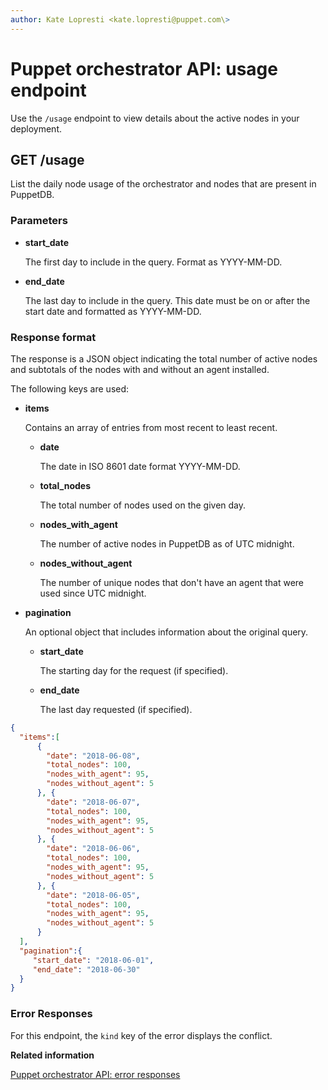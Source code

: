 ```yaml
---
author: Kate Lopresti <kate.lopresti@puppet.com\>
---
```


# Puppet orchestrator API: usage endpoint

Use the `/usage` endpoint to view details about the active nodes in your deployment.

## GET /usage

List the daily node usage of the orchestrator and nodes that are present in PuppetDB.

### Parameters

-   **start\_date**

    The first day to include in the query. Format as YYYY-MM-DD.

-   **end\_date**

    The last day to include in the query. This date must be on or after the start date and formatted as YYYY-MM-DD.


### Response format

The response is a JSON object indicating the total number of active nodes and subtotals of the nodes with and without an agent installed.

The following keys are used:

-   **items**

    Contains an array of entries from most recent to least recent.

    -   **date**

        The date in ISO 8601 date format YYYY-MM-DD.

    -   **total\_nodes**

        The total number of nodes used on the given day.

    -   **nodes\_with\_agent**

        The number of active nodes in PuppetDB as of UTC midnight.

    -   **nodes\_without\_agent**

        The number of unique nodes that don't have an agent that were used since UTC midnight.

-   **pagination**

    An optional object that includes information about the original query.

    -   **start\_date**

        The starting day for the request \(if specified\).

    -   **end\_date**

        The last day requested \(if specified\).


```json
{
  "items":[
      {
        "date": "2018-06-08",
        "total_nodes": 100,
        "nodes_with_agent": 95,
        "nodes_without_agent": 5
      }, {
        "date": "2018-06-07",
        "total_nodes": 100,
        "nodes_with_agent": 95,
        "nodes_without_agent": 5
      }, {
        "date": "2018-06-06",
        "total_nodes": 100,
        "nodes_with_agent": 95,
        "nodes_without_agent": 5
      }, {
        "date": "2018-06-05",
        "total_nodes": 100,
        "nodes_with_agent": 95,
        "nodes_without_agent": 5
      }
  ],
  "pagination":{
     "start_date": "2018-06-01",
     "end_date": "2018-06-30"
  }
}
```

### Error Responses

For this endpoint, the `kind` key of the error displays the conflict.

**Related information**  


[Puppet orchestrator API: error responses](orchestrator_api_error_responses.md)

